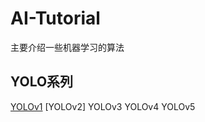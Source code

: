 # AI-Tutorial
主要介绍一些机器学习的算法

## YOLO系列
[YOLOv1](cv/object_detection/YOLO/YOLOv1/README.md)
[YOLOv2]
YOLOv3
YOLOv4
YOLOv5



